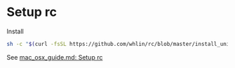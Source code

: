 # Setup rc
Install 
```sh
sh -c "$(curl -fsSL https://github.com/whlin/rc/blob/master/install_unix.sh)"
```

See [mac_osx_guide.md: Setup rc](https://github.com/whlin/srtlwb/blob/master/mac_osx_guide.md#setup-rc)
